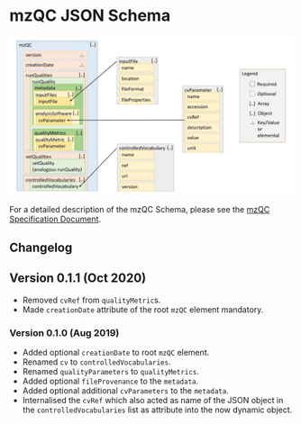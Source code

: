 # mzQC JSON Schema

![mzQC JSON Schema](mzqc_schema.jpg)

For a detailed description of the mzQC Schema, please see the [mzQC Specification Document](https://docs.google.com/document/d/132F3MBgDJgtFlXxDZhpJ1oHGbKL8pT6dk9fvL55L5_M/edit?usp=sharing).

## Changelog

## Version 0.1.1 (Oct 2020)

- Removed `cvRef` from `qualityMetric`s.
- Made `creationDate` attribute of the root `mzQC` element mandatory.

### Version 0.1.0 (Aug 2019)

- Added optional `creationDate` to root `mzQC` element.
- Renamed `cv` to `controlledVocabularies`.
- Renamed `qualityParameters` to `qualityMetrics`.
- Added optional `fileProvenance` to the `metadata`.
- Added optional additional `cvParameters` to the `metadata`.
- Internalised the `cvRef` which also acted as name of the JSON object in the `controlledVocabularies` list as attribute into the now dynamic object.
